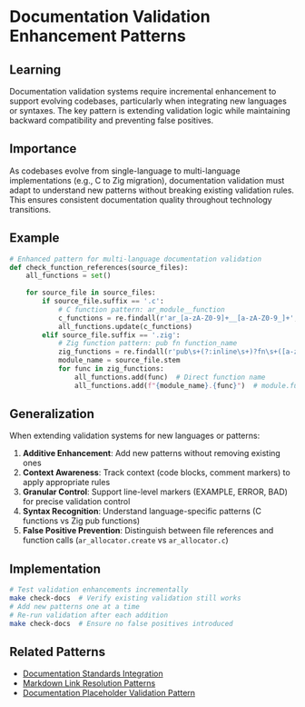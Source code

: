 # Documentation Validation Enhancement Patterns

## Learning
Documentation validation systems require incremental enhancement to support evolving codebases, particularly when integrating new languages or syntaxes. The key pattern is extending validation logic while maintaining backward compatibility and preventing false positives.

## Importance
As codebases evolve from single-language to multi-language implementations (e.g., C to Zig migration), documentation validation must adapt to understand new patterns without breaking existing validation rules. This ensures consistent documentation quality throughout technology transitions.

## Example
```python
# Enhanced pattern for multi-language documentation validation
def check_function_references(source_files):
    all_functions = set()
    
    for source_file in source_files:
        if source_file.suffix == '.c':
            # C function pattern: ar_module__function
            c_functions = re.findall(r'ar_[a-zA-Z0-9]+__[a-zA-Z0-9_]+', content)
            all_functions.update(c_functions)
        elif source_file.suffix == '.zig':
            # Zig function pattern: pub fn function_name
            zig_functions = re.findall(r'pub\s+(?:inline\s+)?fn\s+([a-zA-Z0-9_]+)', content)
            module_name = source_file.stem
            for func in zig_functions:
                all_functions.add(func)  # Direct function name
                all_functions.add(f"{module_name}.{func}")  # module.function syntax
```

## Generalization
When extending validation systems for new languages or patterns:

1. **Additive Enhancement**: Add new patterns without removing existing ones
2. **Context Awareness**: Track context (code blocks, comment markers) to apply appropriate rules
3. **Granular Control**: Support line-level markers (EXAMPLE, ERROR, BAD) for precise validation control
4. **Syntax Recognition**: Understand language-specific patterns (C functions vs Zig pub functions)
5. **False Positive Prevention**: Distinguish between file references and function calls (`ar_allocator.create` vs `ar_allocator.c`)

## Implementation
```bash
# Test validation enhancements incrementally
make check-docs  # Verify existing validation still works
# Add new patterns one at a time
# Re-run validation after each addition
make check-docs  # Ensure no false positives introduced
```

## Related Patterns
- [Documentation Standards Integration](documentation-standards-integration.md)
- [Markdown Link Resolution Patterns](markdown-link-resolution-patterns.md)
- [Documentation Placeholder Validation Pattern](documentation-placeholder-validation-pattern.md)